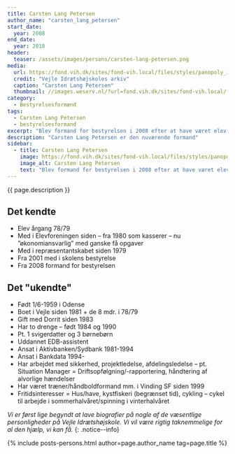 ```yaml
---
title: Carsten Lang Petersen
author_name: "carsten_lang_petersen"
start_date: 
  year: 2008
end_date:
  year: 2018
header:
  teaser: /assets/images/persons/carsten-lang-petersen.png
media: 
  url: https://fond.vih.dk/sites/fond-vih.local/files/styles/panopoly_image_full/public/general/carsten-lang.jpg
  credit: "Vejle Idrætshøjskoles arkiv"
  caption: "Carsten Lang Petersen"
  thumbnail: //images.weserv.nl/?url=fond.vih.dk/sites/fond-vih.local/files/styles/panopoly_image_full/public/general/carsten-lang.jpg&w=100
category:
  - Bestyrelsesformænd
tags:
  - Carsten Lang Petersen
  - bestyrelsesformand
excerpt: "Blev formand for bestyrelsen i 2008 efter at have været elev i 1978/79 og kasserer i Elevforeningen lige siden."
description: "Carsten Lang Petersen er den nuværende formand"
sidebar:
  - title: Carsten Lang Petersen
    image: https://fond.vih.dk/sites/fond-vih.local/files/styles/panopoly_image_full/public/general/carsten-lang.jpg
    image_alt: Carsten Lang Petersen
    text: "Blev formand for bestyrelsen i 2008 efter at have været elev i 1978/79 og kasserer i Elevforeningen lige siden."
---
```


{{ page.description }}

## Det kendte

- Elev årgang 78/79
- Med i Elevforeningen siden – fra 1980 som kasserer – nu ”økonomiansvarlig” med ganske få opgaver
- Med i repræsentantskabet siden 1979
- Fra 2001 med i skolens bestyrelse
- Fra 2008 formand for bestyrelsen

## Det "ukendte"

- Født 1/6-1959 i Odense
- Boet i Vejle siden 1981 + de 8 mdr. i 78/79
- Gift med Dorrit siden 1983
- Har to drenge – født 1984 og 1990
- Pt. 1 svigerdatter og 3 børnebørn
- Uddannet EDB-assistent
- Ansat i Aktivbanken/Sydbank 1981-1994
- Ansat i Bankdata 1994-
- Har arbejdet med sikkerhed, projektledelse, afdelingsledelse – pt. Situation Manager = Driftsopfølgning/-rapportering, håndtering af alvorlige hændelser
- Har været træner/håndboldformand mm. i Vinding SF siden 1999
- Fritidsinteresser = Hus/have, kystfiskeri (begrænset tid), cykling – cykel til arbejde i sommerhalvåret/spinning i vinterhalvåret

_Vi er først lige begyndt at lave biografier på nogle af de væsentlige personligheder på Vejle Idrætshøjskole. Vi vil være rigtig taknemmelige for al den hjælp, vi kan få._
{: .notice--info}

{% include posts-persons.html author=page.author_name tag=page.title %}
